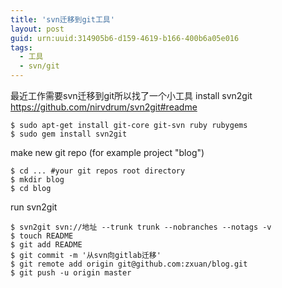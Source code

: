 ```yaml
---
title: 'svn迁移到git工具'
layout: post
guid: urn:uuid:314905b6-d159-4619-b166-400b6a05e016
tags: 
  - 工具
  - svn/git
---
```


最近工作需要svn迁移到git所以找了一个小工具
install svn2git https://github.com/nirvdrum/svn2git#readme
```
$ sudo apt-get install git-core git-svn ruby rubygems
$ sudo gem install svn2git
```

make new git repo (for example project "blog")
```
$ cd ... #your git repos root directory
$ mkdir blog
$ cd blog
```

run svn2git
```
$ svn2git svn://地址 --trunk trunk --nobranches --notags -v 
$ touch README
$ git add README
$ git commit -m '从svn向gitlab迁移'
$ git remote add origin git@github.com:zxuan/blog.git
$ git push -u origin master
```
